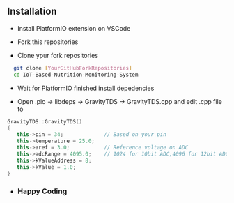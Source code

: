 ## Installation

- Install PlatformIO extension on VSCode

- Fork this repositories

- Clone ypur fork repositories

```bash
  git clone [YourGitHubForkRepositories]
  cd IoT-Based-Nutrition-Monitoring-System
```

- Wait for PlatformIO finished install depedencies

- Open .pio -> libdeps -> GravityTDS -> GravityTDS.cpp and edit .cpp file to

```c++
GravityTDS::GravityTDS()
{
   this->pin = 34;             // Based on your pin
   this->temperature = 25.0;
   this->aref = 3.0;           // Reference voltage on ADC
   this->adcRange = 4095.0;    // 1024 for 10bit ADC;4096 for 12bit ADC
   this->kValueAddress = 8;
   this->kValue = 1.0;
}
```

- ### Happy Coding
